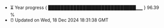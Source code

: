 - ⏳ Year progress { ████████████████████████████▁▁ } 96.39 %
- ⏰ Updated on Wed, 18 Dec 2024 18:31:38 GMT

